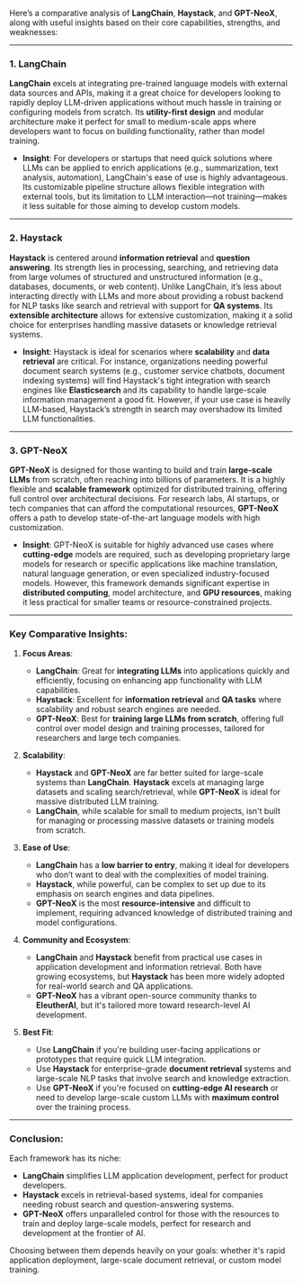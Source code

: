 Here’s a comparative analysis of **LangChain**, **Haystack**, and **GPT-NeoX**, along with useful insights based on their core capabilities, strengths, and weaknesses:

---

### **1. LangChain**

**LangChain** excels at integrating pre-trained language models with external data sources and APIs, making it a great choice for developers looking to rapidly deploy LLM-driven applications without much hassle in training or configuring models from scratch. Its **utility-first design** and modular architecture make it perfect for small to medium-scale apps where developers want to focus on building functionality, rather than model training.

- **Insight**: For developers or startups that need quick solutions where LLMs can be applied to enrich applications (e.g., summarization, text analysis, automation), LangChain's ease of use is highly advantageous. Its customizable pipeline structure allows flexible integration with external tools, but its limitation to LLM interaction—not training—makes it less suitable for those aiming to develop custom models.

---

### **2. Haystack**

**Haystack** is centered around **information retrieval** and **question answering**. Its strength lies in processing, searching, and retrieving data from large volumes of structured and unstructured information (e.g., databases, documents, or web content). Unlike LangChain, it’s less about interacting directly with LLMs and more about providing a robust backend for NLP tasks like search and retrieval with support for **QA systems**. Its **extensible architecture** allows for extensive customization, making it a solid choice for enterprises handling massive datasets or knowledge retrieval systems.

- **Insight**: Haystack is ideal for scenarios where **scalability** and **data retrieval** are critical. For instance, organizations needing powerful document search systems (e.g., customer service chatbots, document indexing systems) will find Haystack's tight integration with search engines like **Elasticsearch** and its capability to handle large-scale information management a good fit. However, if your use case is heavily LLM-based, Haystack’s strength in search may overshadow its limited LLM functionalities.

---

### **3. GPT-NeoX**

**GPT-NeoX** is designed for those wanting to build and train **large-scale LLMs** from scratch, often reaching into billions of parameters. It is a highly flexible and **scalable framework** optimized for distributed training, offering full control over architectural decisions. For research labs, AI startups, or tech companies that can afford the computational resources, **GPT-NeoX** offers a path to develop state-of-the-art language models with high customization.

- **Insight**: GPT-NeoX is suitable for highly advanced use cases where **cutting-edge** models are required, such as developing proprietary large models for research or specific applications like machine translation, natural language generation, or even specialized industry-focused models. However, this framework demands significant expertise in **distributed computing**, model architecture, and **GPU resources**, making it less practical for smaller teams or resource-constrained projects.

---

### **Key Comparative Insights**:

1. **Focus Areas**:

   - **LangChain**: Great for **integrating LLMs** into applications quickly and efficiently, focusing on enhancing app functionality with LLM capabilities.
   - **Haystack**: Excellent for **information retrieval** and **QA tasks** where scalability and robust search engines are needed.
   - **GPT-NeoX**: Best for **training large LLMs from scratch**, offering full control over model design and training processes, tailored for researchers and large tech companies.

2. **Scalability**:

   - **Haystack** and **GPT-NeoX** are far better suited for large-scale systems than **LangChain**. **Haystack** excels at managing large datasets and scaling search/retrieval, while **GPT-NeoX** is ideal for massive distributed LLM training.
   - **LangChain**, while scalable for small to medium projects, isn't built for managing or processing massive datasets or training models from scratch.

3. **Ease of Use**:

   - **LangChain** has a **low barrier to entry**, making it ideal for developers who don’t want to deal with the complexities of model training.
   - **Haystack**, while powerful, can be complex to set up due to its emphasis on search engines and data pipelines.
   - **GPT-NeoX** is the most **resource-intensive** and difficult to implement, requiring advanced knowledge of distributed training and model configurations.

4. **Community and Ecosystem**:

   - **LangChain** and **Haystack** benefit from practical use cases in application development and information retrieval. Both have growing ecosystems, but **Haystack** has been more widely adopted for real-world search and QA applications.
   - **GPT-NeoX** has a vibrant open-source community thanks to **EleutherAI**, but it's tailored more toward research-level AI development.

5. **Best Fit**:
   - Use **LangChain** if you're building user-facing applications or prototypes that require quick LLM integration.
   - Use **Haystack** for enterprise-grade **document retrieval** systems and large-scale NLP tasks that involve search and knowledge extraction.
   - Use **GPT-NeoX** if you're focused on **cutting-edge AI research** or need to develop large-scale custom LLMs with **maximum control** over the training process.

---

### **Conclusion**:

Each framework has its niche:

- **LangChain** simplifies LLM application development, perfect for product developers.
- **Haystack** excels in retrieval-based systems, ideal for companies needing robust search and question-answering systems.
- **GPT-NeoX** offers unparalleled control for those with the resources to train and deploy large-scale models, perfect for research and development at the frontier of AI.

Choosing between them depends heavily on your goals: whether it's rapid application deployment, large-scale document retrieval, or custom model training.
